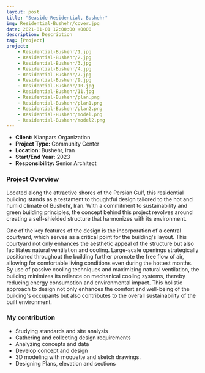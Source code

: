 ```yaml
---
layout: post
title: "Seaside Residential, Bushehr"
img: Residential-Bushehr/cover.jpg
date: 2021-01-01 12:00:00 +0000
description: Description
tag: [Project]
project:
    - Residential-Bushehr/1.jpg
    - Residential-Bushehr/2.jpg
    - Residential-Bushehr/3.jpg
    - Residential-Bushehr/4.jpg
    - Residential-Bushehr/7.jpg
    - Residential-Bushehr/9.jpg
    - Residential-Bushehr/10.jpg
    - Residential-Bushehr/11.jpg
    - Residential-Bushehr/plan.png
    - Residential-Bushehr/plan1.png
    - Residential-Bushehr/plan2.png
    - Residential-Bushehr/model.png
    - Residential-Bushehr/model2.png
---
```


- **Client:** Kianpars Organization
- **Project Type:** Community Center
- **Location:** Bushehr, Iran
- **Start/End Year:** 2023
- **Responsibility:** Senior Architect

### Project Overview

Located along the attractive shores of the Persian Gulf, this residential building stands as a testament to thoughtful design tailored to the hot and humid climate of Bushehr, Iran. With a commitment to sustainability and green building principles, the concept behind this project revolves around creating a self-shielded structure that harmonizes with its environment.

One of the key features of the design is the incorporation of a central courtyard, which serves as a critical point for the building's layout. This courtyard not only enhances the aesthetic appeal of the structure but also facilitates natural ventilation and cooling. Large-scale openings strategically positioned throughout the building further promote the free flow of air, allowing for comfortable living conditions even during the hottest months. By use of passive cooling techniques and maximizing natural ventilation, the building minimizes its reliance on mechanical cooling systems, thereby reducing energy consumption and environmental impact. This holistic approach to design not only enhances the comfort and well-being of the building's occupants but also contributes to the overall sustainability of the built environment.

### My contribution

- Studying standards and site analysis
- Gathering and collecting design requirements
- Analyzing concepts and data
- Develop concept and design
- 3D modeling with moquette and sketch drawings.
- Designing Plans, elevation and sections
